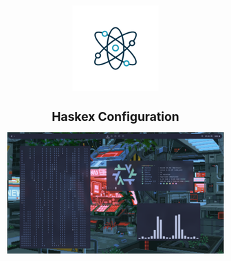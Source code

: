 <p align="center"><img src="./assets/readme/Quantum.png" width="200px"></p>

<h1 align="center">Haskex Configuration</h1>

<img src="./assets/readme/Rice.png">
